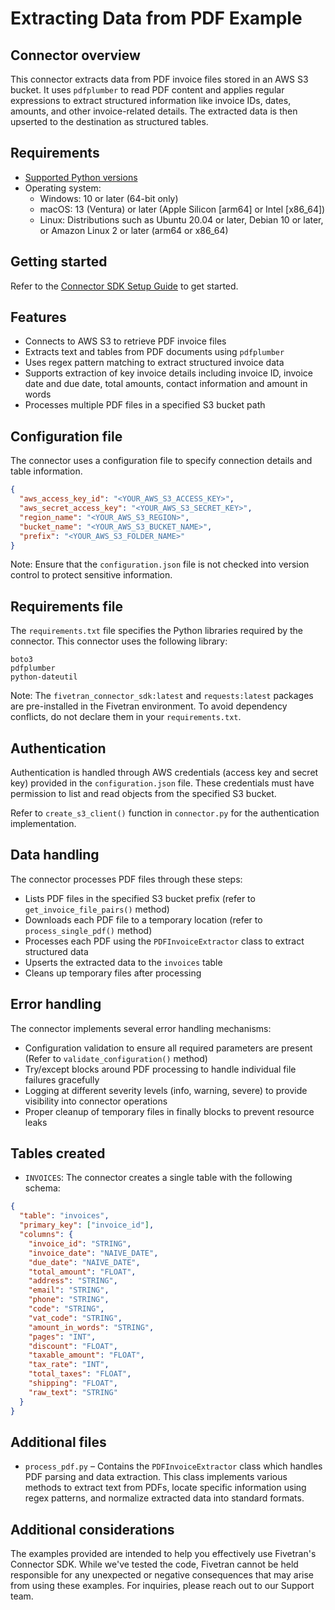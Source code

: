 # Extracting Data from PDF Example

## Connector overview
This connector extracts data from PDF invoice files stored in an AWS S3 bucket. It uses `pdfplumber` to read PDF content and applies regular expressions to extract structured information like invoice IDs, dates, amounts, and other invoice-related details. The extracted data is then upserted to the destination as structured tables.


## Requirements
- [Supported Python versions](https://github.com/fivetran/fivetran_connector_sdk/blob/main/README.md#requirements)   
- Operating system:
  - Windows: 10 or later (64-bit only)
  - macOS: 13 (Ventura) or later (Apple Silicon [arm64] or Intel [x86_64])
  - Linux: Distributions such as Ubuntu 20.04 or later, Debian 10 or later, or Amazon Linux 2 or later (arm64 or x86_64)

## Getting started
Refer to the [Connector SDK Setup Guide](https://fivetran.com/docs/connectors/connector-sdk/setup-guide) to get started.


## Features
- Connects to AWS S3 to retrieve PDF invoice files
- Extracts text and tables from PDF documents using `pdfplumber`
- Uses regex pattern matching to extract structured invoice data
- Supports extraction of key invoice details including invoice ID, invoice date and due date, total amounts, contact information and amount in words
- Processes multiple PDF files in a specified S3 bucket path


## Configuration file
The connector uses a configuration file to specify connection details and table information.

```json
{
  "aws_access_key_id": "<YOUR_AWS_S3_ACCESS_KEY>",
  "aws_secret_access_key": "<YOUR_AWS_S3_SECRET_KEY>",
  "region_name": "<YOUR_AWS_S3_REGION>",
  "bucket_name": "<YOUR_AWS_S3_BUCKET_NAME>",
  "prefix": "<YOUR_AWS_S3_FOLDER_NAME>" 
}
```

Note: Ensure that the `configuration.json` file is not checked into version control to protect sensitive information.


## Requirements file
The `requirements.txt` file specifies the Python libraries required by the connector. This connector uses the following library:

```
boto3
pdfplumber
python-dateutil
```

Note: The `fivetran_connector_sdk:latest` and `requests:latest` packages are pre-installed in the Fivetran environment. To avoid dependency conflicts, do not declare them in your `requirements.txt`.


## Authentication
Authentication is handled through AWS credentials (access key and secret key) provided in the `configuration.json` file. These credentials must have permission to list and read objects from the specified S3 bucket.

Refer to `create_s3_client()` function in `connector.py` for the authentication implementation.


## Data handling
The connector processes PDF files through these steps:

- Lists PDF files in the specified S3 bucket prefix (refer to `get_invoice_file_pairs()` method)
- Downloads each PDF file to a temporary location (refer to `process_single_pdf()` method)
- Processes each PDF using the `PDFInvoiceExtractor` class to extract structured data
- Upserts the extracted data to the `invoices` table
- Cleans up temporary files after processing


## Error handling
The connector implements several error handling mechanisms:

- Configuration validation to ensure all required parameters are present (Refer to `validate_configuration()` method)
- Try/except blocks around PDF processing to handle individual file failures gracefully
- Logging at different severity levels (info, warning, severe) to provide visibility into connector operations
- Proper cleanup of temporary files in finally blocks to prevent resource leaks

## Tables created
- `INVOICES`: The connector creates a single table  with the following schema:

```json
{
  "table": "invoices",
  "primary_key": ["invoice_id"],
  "columns": {
    "invoice_id": "STRING",
    "invoice_date": "NAIVE_DATE",
    "due_date": "NAIVE_DATE",
    "total_amount": "FLOAT",
    "address": "STRING",
    "email": "STRING",
    "phone": "STRING",
    "code": "STRING",
    "vat_code": "STRING",
    "amount_in_words": "STRING",
    "pages": "INT",
    "discount": "FLOAT",
    "taxable_amount": "FLOAT",
    "tax_rate": "INT",
    "total_taxes": "FLOAT",
    "shipping": "FLOAT",
    "raw_text": "STRING"
  }
}
```


## Additional files
- `process_pdf.py` – Contains the `PDFInvoiceExtractor` class which handles PDF parsing and data extraction. This class implements various methods to extract text from PDFs, locate specific information using regex patterns, and normalize extracted data into standard formats.


## Additional considerations
The examples provided are intended to help you effectively use Fivetran's Connector SDK. While we've tested the code, Fivetran cannot be held responsible for any unexpected or negative consequences that may arise from using these examples. For inquiries, please reach out to our Support team.
